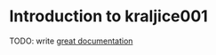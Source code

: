 # Introduction to kraljice001

TODO: write [great documentation](http://jacobian.org/writing/what-to-write/)

